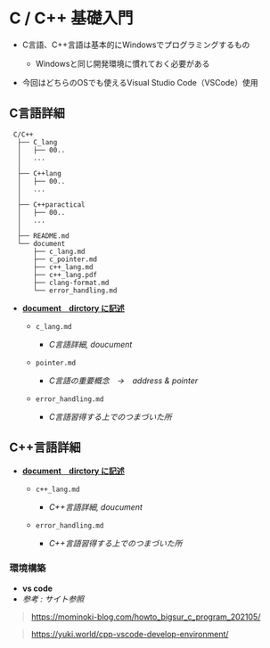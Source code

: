 # C / C++ 基礎入門
- C言語、C++言語は基本的にWindowsでプログラミングするもの
  - Windowsと同じ開発環境に慣れておく必要がある

- 今回はどちらのOSでも使えるVisual Studio Code（VSCode）使用
## C言語詳細
     C/C++
      ├── C_lang
      │   ├── 00..
      │   ...
      │
      ├── C++lang
      │   ├── 00..
      │   ...
      │
      ├── C++paractical
      │   ├── 00..
      │   ...
      │
      ├── README.md
      └── document
          ├── c_lang.md
          ├── c_pointer.md
          ├── c++_lang.md
          ├── c++_lang.pdf
          ├── clang-format.md
          └── error_handling.md
- **<u>document　dirctory に記述</u>**
  - `c_lang.md`
    - *C言語詳細, doucument*

  - `pointer.md`
      - *C言語の重要概念　->　address & pointer*

  - `error_handling.md`
    - *C言語習得する上でのつまづいた所*
## C++言語詳細
- **<u>document　dirctory に記述</u>**
  - `c++_lang.md`
    - *C++言語詳細, doucument*

  - `error_handling.md`
    - *C++言語習得する上でのつまづいた所*
### 環境構築
- **vs code**
- *参考 : サイト参照*
> https://mominoki-blog.com/howto_bigsur_c_program_202105/

> https://yuki.world/cpp-vscode-develop-environment/





